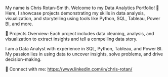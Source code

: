 My name is Chris Rotan-Smith.  Welcome to my Data Analytics Portfolio! 🚀 Here, I showcase projects demonstrating my skills in data analysis, visualization, and storytelling using tools like Python, SQL, Tableau, Power BI, and more.

📁 Projects Overview:
Each project includes data cleaning, analysis, and visualization to extract insights and tell a compelling data story.

I am a Data Analyst with experience in SQL, Python, Tableau, and Power BI. My passion lies in using data to uncover insights, solve problems, and drive decision-making.

📩 Connect with me: https://www.linkedin.com/in/chris-rotan/
